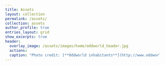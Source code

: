 ```yaml
---
title: Assets
layout: collection
permalink: /assets/
collection: assets
author_profile: true
entries_layout: grid
show_excerpts: true
header:
  overlay_image: /assets/images/home/oddworld_header.jpg
  actions:
  caption: "Photo credit: [**Oddworld inhabitants**](http://www.oddworld.com/)"
---
```

